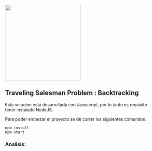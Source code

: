 <img src="https://showme0-9071.kxcdn.com/files/67452/pictures/thumbs/229680/first_thumb1337998020.jpg" height="250px"/>

## Traveling Salesman Problem : Backtracking 
Esta solucion esta desarrollada con Javascript, por lo tanto es requisito tener instalado NodeJS.

Para poder empezar el proyecto se de correr los siguientes comandos : 
```
npm install
npm start
```

### Analisis: 

